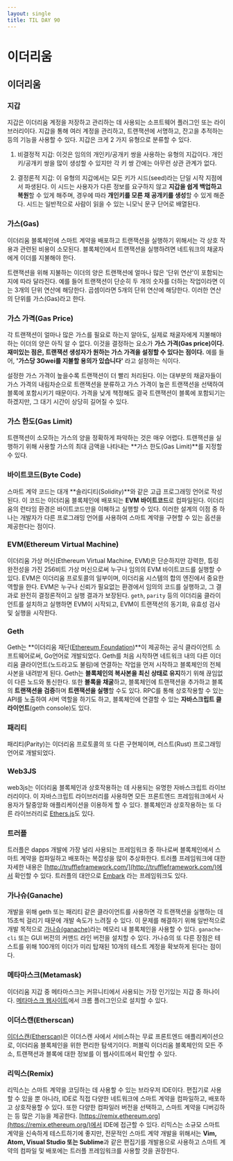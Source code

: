 ```yaml
---
layout: single
title: TIL DAY 90
---
```


# 이더리움

## 이더리움

### 지갑

지갑은 이더리움 계정을 저장하고 관리하는 데 사용되는 소프트웨어 플러그인 또는 라이브러리이다. 지갑을 통해 여러 계정을 관리하고, 트랜잭션에 서명하고, 잔고을 추적하는 등의 기능을 사용할 수 있다. 지갑은 크게 2 가지 유형으로 분류할 수 있다.

1. 비결정적 지갑: 이것은 임의의 개인키/공개키 쌍을 사용하는 유형의 지갑이다. 개인키/공개키 쌍을 많이 생성할 수 있지만 각 키 쌍 간에는 아무런 상관 관계가 없다.

1. 결정론적 지갑: 이 유형의 지갑에서는 모든 키가 시드(seed)라는 단일 시작 지점에서 파생된다. 이 시드는 사용자가 다른 정보를 요구하지 않고 **지갑을 쉽게 백업하고 복원**할 수 있게 해주며, 경우에 따라 **개인키를 모른 채 공개키를 생성**할 수 있게 해준다. 시드는 일반적으로 사람이 읽을 수 있는 니모닉 문구 단어로 배열된다. 

### **가스(Gas)**

이더리움 블록체인에 스마트 계약을 배포하고 트랜잭션을 실행하기 위해서는 각 상호 작용과 관련된 비용이 소모된다. 블록체인에서 트랜잭션을 실행하려면 네트워크의 채굴자에게 이더를 지불해야 한다.

트랜잭션을 위해 지불하는 이더의 양은 트랜잭션에 얼마나 많은 '단위 연산'이 포함되는지에 따라 달라진다. 예를 들어 트랜잭션이 단순히 두 개의 숫자를 더하는 작업이라면 이는 3개의 단위 연산에 해당한다. 곱셈이라면 5개의 단위 연산에 해당한다. 이러한 연산의 단위를 가스(Gas)라고 한다.

### **가스 가격(Gas Price)**

각 트랜잭션이 얼마나 많은 가스를 필요로 하는지 알아도, 실제로 채굴자에게 지불해야 하는 이더의 양은 아직 알 수 없다. 이것을 결정하는 요소가 **가스 가격(Gas price)이다. 재미있는 점은, 트랜잭션 생성자가 원하는 가스 가격을 설정할 수 있다는 점이다.** 예를 들어, **'가스당 3Gwei를 지불할 용의가 있습니다'** 라고 설정하는 식이다.

설정한 가스 가격이 높을수록 트랜잭션이 더 빨리 처리된다. 이는 대부분의 채굴자들이 가스 가격의 내림차순으로 트랜잭션을 분류하고 가스 가격이 높은 트랜잭션을 선택하여 블록에 포함시키기 때문이다. 가격을 낮게 책정해도 결국 트랜잭션이 블록에 포함되기는 하겠지만, 그 대기 시간이 상당히 길어질 수 있다.

### **가스 한도(Gas Limit)**

트랜잭션이 소모하는 가스의 양을 정확하게 파악하는 것은 매우 어렵다. 트랜잭션을 실행하기 위해 사용할 가스의 최대 금액을 나타내는 **가스 한도(Gas Limit)**를 지정할 수 있다.

### 바이트코드(Byte Code)

스마트 계약 코드는 대개 **솔리디티(Solidity)**와 같은 고급 프로그래밍 언어로 작성된다. 이 코드는 이더리움 블록체인에 배포되는 **EVM 바이트코드**로 컴파일된다. 이더리움의 런타임 환경은 바이트코드만을 이해하고 실행할 수 있다. 이러한 설계의 이점 중 하나는 개발자가 다른 프로그래밍 언어를 사용하여 스마트 계약을 구현할 수 있는 옵션을 제공한다는 점이다.

### **EVM(Ethereum Virtual Machine)**

이더리움 가상 머신(Ethereum Virtual Machine, EVM)은 단순하지만 강력한, 튜링 완전성을 가진 256비트 가상 머신으로써 누구나 임의의 EVM 바이트코드를 실행할 수 있다. EVM은 이더리움 프로토콜의 일부이며, 이더리움 시스템의 합의 엔진에서 중요한 역할을 한다. EVM은 누구나 신뢰가 필요없는 환경에서 임의의 코드를 실행하고, 그 결과로 완전히 결정론적이고 실행 결과가 보장된다. `geth`, `parity` 등의 이더리움 클라이언트를 설치하고 실행하면 EVM이 시작되고, EVM이 트랜잭션의 동기화, 유효성 검사 및 실행을 시작한다.

### **Geth**

Geth는 **이더리움 재단([Ethereum Foundation](http://ethereum.org/))**이 제공하는 공식 클라이언트 소프트웨어로써, Go언어로 개발되었다. Geth를 처음 시작하면 네트워크 내의 다른 이더리움 클라이언트(노드라고도 불림)에 연결하는 작업을 먼저 시작하고 블록체인의 전체 사본을 내려받게 된다. Geth는 **블록체인의 복사본을 최신 상태로 유지**하기 위해 끊임없이 다른 노드와 통신한다. 또한 **블록을 채굴**하고, 블록체인에 트랜잭션을 추가하고 블록의 **트랜잭션을 검증**하며 **트랜잭션을 실행**할 수도 있다. RPC를 통해 상호작용할 수 있는 API를 노출하여 서버 역할을 하기도 하고, 블록체인에 연결할 수 있는 **자바스크립트 클라이언트**(geth console)도 있다.

### **패리티**

패리티(Parity)는 이더리움 프로토콜의 또 다른 구현체이며, 러스트(Rust) 프로그래밍 언어로 개발되었다. 

### **Web3JS**

web3js는 이더리움 블록체인과 상호작용하는 데 사용되는 유명한 자바스크립트 라이브러리이다. 이 자바스크립트 라이브러리를 사용하면 모든 프론트엔드 프레임워크에서 사용자가 탈중앙화 애플리케이션을 이용하게 할 수 있다. 블록체인과 상호작용하는 또 다른 라이브러리로 [Ethers.js](https://github.com/ethers-io/ethers.js/)도 있다.

### **트러플**

트러플은 dapps 개발에 가장 널리 사용되는 프레임워크 중 하나로써 블록체인에서 스마트 계약을 컴파일하고 배포하는 복잡성을 많이 추상화한다. 트러플 프레임워크에 대한 자세한 내용은 [http://truffleframework.com/](http://truffleframework.com/)에서 확인할 수 있다. 트러플의 대안으로 [Embark](https://github.com/embark-framework/embark) 라는 프레임워크도 있다.

### **가나슈(Ganache)**

개발을 위해 geth 또는 패리티 같은 클라이언트를 사용하면 각 트랜잭션을 실행하는 데 15초씩 걸리기 때문에 개발 속도가 느려질 수 있다. 이 문제를 해결하기 위해 일반적으로 개발 목적으로 [가나슈(ganache)](http://truffleframework.com/ganache/)라는 메모리 내 블록체인을 사용할 수 있다. `ganache-cli` 또는 GUI 버전의 커맨드 라인 버전을 설치할 수 있다. 가나슈의 또 다른 장점은 테스트를 위해 100개의 이더가 미리 탑재된 10개의 테스트 계정을 확보하게 된다는 점이다.

### **메타마스크(Metamask)**

이더리움 지갑 중 메타마스크는 커뮤니티에서 사용되는 가장 인기있는 지갑 중 하나이다. [메타마스크 웹사이트](https://www.metamask.io/)에서 크롬 플러그인으로 설치할 수 있다.

### **이더스캔(Etherscan)**

[이더스캔(Etherscan)](https://etherscan.io/)은 이더스캔 사에서 서비스하는 무료 프론트엔드 애플리케이션으로, 이더리움 블록체인을 위한 편리한 탐색기이다. 퍼블릭 이더리움 블록체인의 모든 주소, 트랜잭션과 블록에 대한 정보를 이 웹사이트에서 확인할 수 있다.

### **리믹스(Remix)**

리믹스는 스마트 계약을 코딩하는 데 사용할 수 있는 브라우저 IDE이다. 편집기로 사용할 수 있을 뿐 아니라, IDE로 직접 다양한 네트워크에 스마트 계약을 컴파일하고, 배포하고 상호작용할 수 있다. 또한 다양한 컴파일러 버전을 선택하고, 스마트 계약을 디버깅하는 등 많은 기능을 제공한다. [https://remix.ethereum.org](https://remix.ethereum.org/)에서 IDE에 접근할 수 있다. 리믹스는 소규모 스마트 계약을 신속하게 테스트하기에 좋지만, 전문적인 스마트 계약 개발을 위해서는 **Vim, Atom, Visual Studio 또는 Sublime**과 같은 편집기를 개발용으로 사용하고 스마트 계약의 컴파일 및 배포에는 트러플 프레임워크를 사용할 것을 권장한다.
